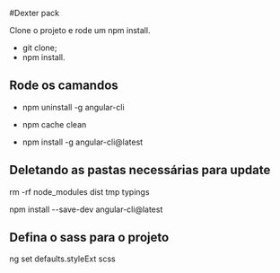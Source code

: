#Dexter pack

Clone o projeto e rode um npm install.

- git clone;
- npm install.

## Rode os camandos

- npm uninstall -g angular-cli

- npm cache clean

- npm install -g angular-cli@latest

## Deletando as pastas necessárias para update

rm -rf node_modules dist tmp typings 


npm install --save-dev angular-cli@latest

## Defina o sass para o projeto

ng set defaults.styleExt scss
